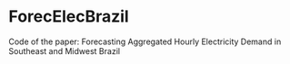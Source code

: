 # ForecElecBrazil
Code of the paper: Forecasting Aggregated Hourly Electricity Demand in Southeast and Midwest Brazil
